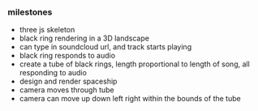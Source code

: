 ### milestones

- three js skeleton
- black ring rendering in a 3D landscape
- can type in soundcloud url, and track starts playing
- black ring responds to audio
- create a tube of black rings, length proportional to length of song, all responding to audio
- design and render spaceship
- camera moves through tube
- camera can move up down left right within the bounds of the tube
